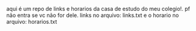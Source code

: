aqui é um repo de links e horarios da casa de estudo do meu colegio!. pf não entra se vc não for dele.
links no arquivo: links.txt e o horario no arquivo: horarios.txt
